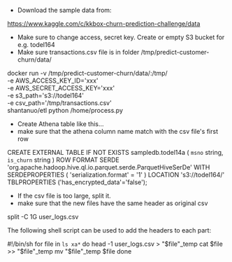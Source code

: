 - Download the sample data from:

https://www.kaggle.com/c/kkbox-churn-prediction-challenge/data

- Make sure to change access, secret key. Create or empty S3 bucket for e.g. todel164
- Make sure transactions.csv file is in folder /tmp/predict-customer-churn/data/

docker run -v /tmp/predict-customer-churn/data/:/tmp/ \
-e AWS_ACCESS_KEY_ID='xxx' \
-e AWS_SECRET_ACCESS_KEY='xxx' \
-e s3_path='s3://todel164' \
-e csv_path='/tmp/transactions.csv' \
shantanuo/etl python /home/process.py

- Create Athena table like this... 
- make sure that the athena column name match with the csv file's first row

CREATE EXTERNAL TABLE IF NOT EXISTS sampledb.todel14a (
`msno` string,  
`is_churn` string
)
ROW FORMAT SERDE 'org.apache.hadoop.hive.ql.io.parquet.serde.ParquetHiveSerDe'
WITH SERDEPROPERTIES (
  'serialization.format' = '1'
) LOCATION 's3://todel164/'
TBLPROPERTIES ('has_encrypted_data'='false');

- If the csv file is too large, split it.
- make sure that the new files have the same header as original csv

split -C 1G user_logs.csv

The following shell script can be used to add the headers to each part:

#!/bin/sh
for file in `ls xa*`
do
head -1 user_logs.csv > "$file"_temp
cat $file >> "$file"_temp
mv "$file"_temp $file
done
